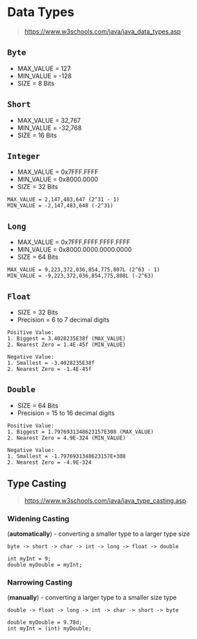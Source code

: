 # Data Types
> https://www.w3schools.com/java/java_data_types.asp

## `Byte`
- MAX_VALUE = 127
- MIN_VALUE = -128
- SIZE = 8 Bits

## `Short`
- MAX_VALUE = 32,767
- MIN_VALUE = -32,768
- SIZE = 16 Bits

## `Integer`
- MAX_VALUE = 0x7FFF.FFFF
- MIN_VALUE = 0x8000.0000
- SIZE = 32 Bits
```text
MAX_VALUE = 2,147,483,647 (2^31 - 1)
MIN_VALUE = -2,147,483,648 (-2^31)
```

## `Long`
- MAX_VALUE = 0x7FFF.FFFF.FFFF.FFFF
- MIN_VALUE = 0x8000.0000.0000.0000
- SIZE = 64 Bits
```text
MAX_VALUE = 9,223,372,036,854,775,807L (2^63 - 1)
MIN_VALUE = -9,223,372,036,854,775,808L (-2^63)
```

## `Float`
- SIZE = 32 Bits
- Precision = 6 to 7 decimal digits
```text
Positive Value:
1. Biggest = 3.4028235E38f (MAX_VALUE)
2. Nearest Zero = 1.4E-45f (MIN_VALUE)

Negative Value:
1. Smallest = -3.4028235E38f
2. Nearest Zero = -1.4E-45f
```

## `Double`
- SIZE = 64 Bits
- Precision = 15 to 16 decimal digits
```text
Positive Value:
1. Biggest = 1.7976931348623157E308 (MAX_VALUE)
2. Nearest Zero = 4.9E-324 (MIN_VALUE)

Negative Value:
1. Smallest = -1.7976931348623157E+308
2. Nearest Zero = -4.9E-324
```

## Type Casting
> https://www.w3schools.com/java/java_type_casting.asp

### Widening Casting
(**automatically**) - converting a smaller type to a larger type size
```text
byte -> short -> char -> int -> long -> float -> double

int myInt = 9;
double myDouble = myInt;
```

### Narrowing Casting
(**manually**) - converting a larger type to a smaller size type
```text
double -> float -> long -> int -> char -> short -> byte

double myDouble = 9.78d;
int myInt = (int) myDouble;
```